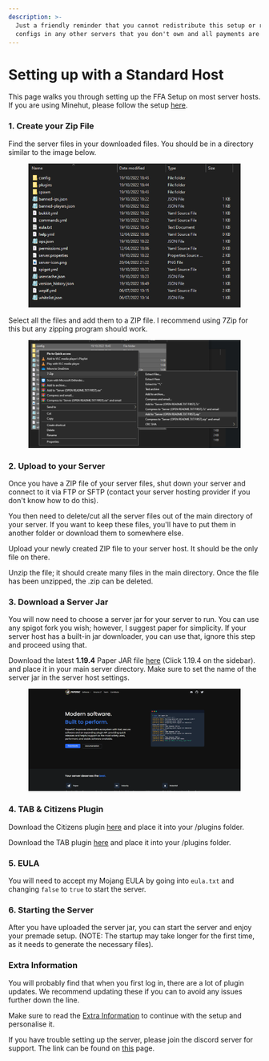 ```yaml
---
description: >-
  Just a friendly reminder that you cannot redistribute this setup or re-use
  configs in any other servers that you don't own and all payments are final.
---
```


# Setting up with a Standard Host

This page walks you through setting up the FFA Setup on most server hosts. If you are using Minehut, please follow the setup [here](setting-up-with-minehut.md).

### 1. Create your Zip File

Find the server files in your downloaded files. You should be in a directory similar to the image below.

<figure><img src="../../.gitbook/assets/image (7).png" alt=""><figcaption></figcaption></figure>

Select all the files and add them to a ZIP file. I recommend using 7Zip for this but any zipping program should work.

<figure><img src="../../.gitbook/assets/image (16).png" alt=""><figcaption></figcaption></figure>

### 2. Upload to your Server

Once you have a ZIP file of your server files, shut down your server and connect to it via FTP or SFTP (contact your server hosting provider if you don't know how to do this).

You then need to delete/cut all the server files out of the main directory of your server. If you want to keep these files, you'll have to put them in another folder or download them to somewhere else.

Upload your newly created ZIP file to your server host. It should be the only file on there.

Unzip the file; it should create many files in the main directory. Once the file has been unzipped, the .zip can be deleted.

### 3. Download a Server Jar

You will now need to choose a server jar for your server to run. You can use any spigot fork you wish; however, I suggest paper for simplicity. If your server host has a built-in jar downloader, you can use that, ignore this step and proceed using that.

Download the latest **1.19.4** Paper JAR file [here](https://papermc.io/downloads/all) (Click 1.19.4 on the sidebar). and place it in your main server directory. Make sure to set the name of the server jar in the server host settings.

<figure><img src="../../.gitbook/assets/image (40).png" alt=""><figcaption></figcaption></figure>

### 4. TAB & Citizens Plugin

Download the Citizens plugin [here](https://ci.citizensnpcs.co/job/Citizens2/) and place it into your /plugins folder.

Download the TAB plugin [here](https://github.com/NEZNAMY/TAB/releases) and place it into your /plugins folder.

### 5. EULA

You will need to accept my Mojang EULA by going into `eula.txt` and changing `false` to `true` to start the server.

### 6. Starting the Server

After you have uploaded the server jar, you can start the server and enjoy your premade setup. (NOTE: The startup may take longer for the first time, as it needs to generate the necessary files).

### Extra Information

You will probably find that when you first log in, there are a lot of plugin updates. We recommend updating these if you can to avoid any issues further down the line.

Make sure to read the [Extra Information](../boxpvp-setup/extra-information.md) to continue with the setup and personalise it.

If you have trouble setting up the server, please join the discord server for support. The link can be found on [this](../../) page.



